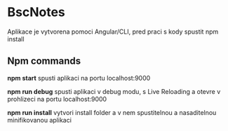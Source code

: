 # BscNotes

Aplikace je vytvorena pomoci Angular/CLI,
pred praci s kody spustit npm install



## Npm commands

**npm start** 
spusti aplikaci na portu localhost:9000

**npm run debug** 
spusti aplikaci v debug modu, s Live Reloading a otevre v prohlizeci na portu localhost:9000

**npm run install** 
vytvori install folder a v nem spustitelnou a nasaditelnou minifikovanou aplikaci


